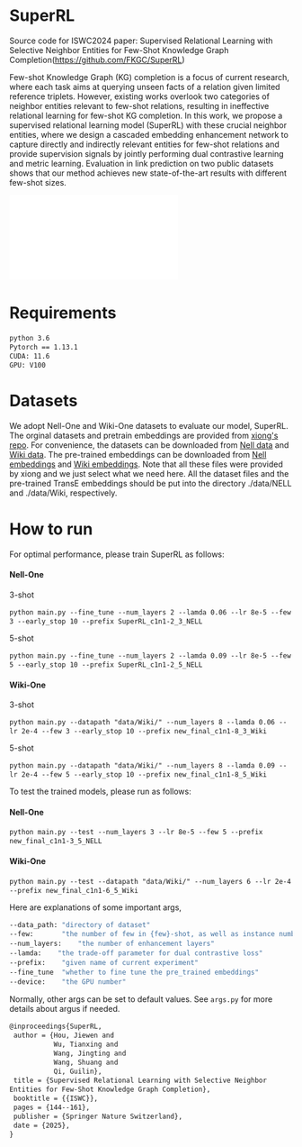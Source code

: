# SuperRL
Source code for ISWC2024 paper: Supervised Relational Learning with Selective Neighbor Entities for Few-Shot Knowledge Graph Completion(https://github.com/FKGC/SuperRL)

Few-shot Knowledge Graph (KG) completion is a focus of current research, where each task aims at querying unseen facts of a relation given limited reference triplets. However, existing works overlook two categories of neighbor entities relevant to few-shot relations, resulting in ineffective relational learning for few-shot KG completion. In this work, we propose a supervised relational learning model (SuperRL) with these crucial neighbor entities, where we design a cascaded embedding enhancement network to capture directly and indirectly relevant entities for few-shot relations and provide supervision signals by jointly performing dual contrastive learning and metric learning. Evaluation in link prediction on two public datasets shows that our method achieves new state-of-the-art results with different few-shot sizes.

![本地图片](./figure/Model2.pdf)

# Requirements

```
python 3.6
Pytorch == 1.13.1
CUDA: 11.6
GPU: V100
```

# Datasets

We adopt Nell-One and Wiki-One datasets to evaluate our model, SuperRL.
The orginal datasets and pretrain embeddings are provided from [xiong's repo](https://github.com/xwhan/One-shot-Relational-Learning). 
For convenience, the datasets can be downloaded from [Nell data](https://sites.cs.ucsb.edu/~xwhan/datasets/nell.tar.gz)
and [Wiki data](https://sites.cs.ucsb.edu/~xwhan/datasets/wiki.tar.gz). 
The pre-trained embeddings can be downloaded from [Nell embeddings](https://drive.google.com/file/d/1XXvYpTSTyCnN-PBdUkWBXwXBI99Chbps/view?usp=sharing)
 and [Wiki embeddings](https://drive.google.com/file/d/1_3HBJde2KVMhBgJeGN1-wyvW88gRU1iL/view?usp=sharing).
Note that all these files were provided by xiong and we just select what we need here. 
All the dataset files and the pre-trained TransE embeddings should be put into the directory ./data/NELL and ./data/Wiki, respectively.

# How to run
For optimal performance, please train SuperRL as follows:

#### Nell-One
3-shot
```
python main.py --fine_tune --num_layers 2 --lamda 0.06 --lr 8e-5 --few 3 --early_stop 10 --prefix SuperRL_c1n1-2_3_NELL
```

5-shot
```
python main.py --fine_tune --num_layers 2 --lamda 0.09 --lr 8e-5 --few 5 --early_stop 10 --prefix SuperRL_c1n1-2_5_NELL
```

#### Wiki-One
3-shot
```
python main.py --datapath "data/Wiki/" --num_layers 8 --lamda 0.06 --lr 2e-4 --few 3 --early_stop 10 --prefix new_final_c1n1-8_3_Wiki
```

5-shot
```
python main.py --datapath "data/Wiki/" --num_layers 8 --lamda 0.09 --lr 2e-4 --few 5 --early_stop 10 --prefix new_final_c1n1-8_5_Wiki
```

To test the trained models, please run as follows:

#### Nell-One

```
python main.py --test --num_layers 3 --lr 8e-5 --few 5 --prefix new_final_c1n1-3_5_NELL
```

#### Wiki-One

```
python main.py --test --datapath "data/Wiki/" --num_layers 6 --lr 2e-4 --prefix new_final_c1n1-6_5_Wiki
```

Here are explanations of some important args,

```bash
--data_path: "directory of dataset"
--few:       "the number of few in {few}-shot, as well as instance number in support set"
--num_layers:    "the number of enhancement layers"
--lamda:    "the trade-off parameter for dual contrastive loss"
--prefix:    "given name of current experiment"
--fine_tune  "whether to fine tune the pre_trained embeddings"
--device:    "the GPU number"
```

Normally, other args can be set to default values. See ``args.py`` for more details about argus if needed.

```
@inproceedings{SuperRL,
 author = {Hou, Jiewen and
           Wu, Tianxing and
           Wang, Jingting and
           Wang, Shuang and
           Qi, Guilin},
 title = {Supervised Relational Learning with Selective Neighbor Entities for Few-Shot Knowledge Graph Completion},
 booktitle = {{ISWC}},
 pages = {144--161},
 publisher = {Springer Nature Switzerland},
 date = {2025},
}
```

